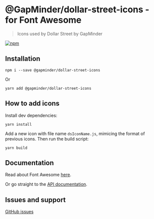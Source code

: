# @GapMinder/dollar-street-icons - for Font Awesome

> Icons used by Dollar Street by GapMinder

[![npm](https://img.shields.io/npm/v/@gapminder/dollar-street-icons.svg?style=flat-square)](https://www.npmjs.com/package/@gapminder/dollar-street-icons)

## Installation

```
npm i --save @gapminder/dollar-street-icons
```

Or

```
yarn add @gapminder/dollar-street-icons
```

## How to add icons

Install dev dependencies:

```
yarn install
```

Add a new icon with file name `dsIconName.js`, mimicing the format of previous icons. Then run the build script:

```
yarn build
```

## Documentation

Read about Font Awesome [here](https://fontawesome.com/how-to-use/on-the-web/setup/getting-started).

Or go straight to the [API documentation](https://fontawesome.com/how-to-use/with-the-api).

## Issues and support

[GitHub issues](https://github.com/GapMinder/dollar-street-icons/issues)
